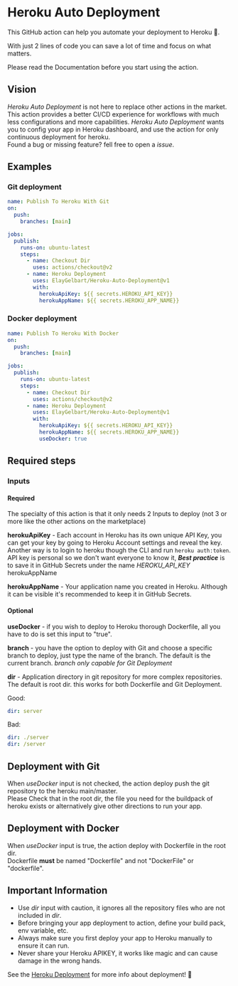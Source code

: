 # Heroku Auto Deployment

This GitHub action can help you automate your deployment to Heroku :rocket:.

With just 2 lines of code you can save a lot of time and focus on what matters.

Please read the Documentation before you start using the action.

## Vision

_Heroku Auto Deployment_ is not here to replace other actions in the market.
This action provides a better CI/CD experience for workflows with much less configurations and more capabilities.
_Heroku Auto Deployment_ wants you to config your app in Heroku dashboard, and use the action for only continuous deployment for heroku.  
Found a bug or missing feature? fell free to open a _issue_.

## Examples

### Git deployment

```yml
name: Publish To Heroku With Git
on:
  push:
    branches: [main]

jobs:
  publish:
    runs-on: ubuntu-latest
    steps:
      - name: Checkout Dir
        uses: actions/checkout@v2
      - name: Heroku Deployment
        uses: ElayGelbart/Heroku-Auto-Deployment@v1
        with:
          herokuApiKey: ${{ secrets.HEROKU_API_KEY}}
          herokuAppName: ${{ secrets.HEROKU_APP_NAME}}
```

### Docker deployment

```yml
name: Publish To Heroku With Docker
on:
  push:
    branches: [main]

jobs:
  publish:
    runs-on: ubuntu-latest
    steps:
      - name: Checkout Dir
        uses: actions/checkout@v2
      - name: Heroku Deployment
        uses: ElayGelbart/Heroku-Auto-Deployment@v1
        with:
          herokuApiKey: ${{ secrets.HEROKU_API_KEY}}
          herokuAppName: ${{ secrets.HEROKU_APP_NAME}}
          useDocker: true
```

## Required steps

### Inputs

#### Required

The specialty of this action is that it only needs 2 Inputs to deploy (not 3 or more like the other actions on the marketplace)

**herokuApiKey** - Each account in Heroku has its own unique API Key, you can get your key by going to Heroku Account settings and reveal the key.
Another way is to login to heroku though the CLI and run `heroku auth:token`.
API key is personal so we don't want everyone to know it, **_Best practice_** is to save it in GitHub Secrets under the name _HEROKU_API_KEY_
herokuAppName

**herokuAppName** - Your application name you created in Heroku. Although it can be visible it's recommended to keep it in GitHub Secrets.

#### Optional

**useDocker** - if you wish to deploy to Heroku thorough Dockerfile, all you have to do is set this input to "true".

**branch** - you have the option to deploy with Git and choose a specific branch to deploy, just type the name of the branch. The default is the current branch.
_branch only capable for Git Deployment_

**dir** - Application directory in git repository for more complex repositories. The default is root dir. this works for both Dockerfile and Git Deployment.  

Good:

```yml
dir: server
```

Bad:

```yml
dir: ./server
dir: /server
```

## Deployment with Git

When _useDocker_ input is not checked, the action deploy push the git repository to the heroku main/master.  
Please Check that in the root dir, the file you need for the buildpack of heroku exists or alternatively give other directions to run your app.

## Deployment with Docker

When _useDocker_ input is true, the action deploy with Dockerfile in the root dir.  
Dockerfile **must** be named "Dockerfile" and not "DockerFile" or "dockerfile".

## Important Information

- Use _dir_ input with caution, it ignores all the repository files who are not included in _dir_.
- Before bringing your app deployment to action, define your build pack, env variable, etc.
- Always make sure you first deploy your app to Heroku manually to ensure it can run.
- Never share your Heroku APIKEY, it works like magic and can cause damage in the wrong hands.

See the [Heroku Deployment](https://devcenter.heroku.com/categories/deployment) for more info about deployment! :rocket:
